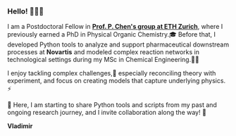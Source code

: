 ### Hello! 👋👋👋

I am a Postdoctoral Fellow in **[Prof. P. Chen's group at ETH Zurich](https://chen.ethz.ch)**, where I previously earned a PhD in Physical Organic Chemistry.🎓 Before that, I developed Python tools to analyze and support pharmaceutical downstream processes at **Novartis** and modeled complex reaction networks in technological settings during my MSc in Chemical Engineering.🧑‍🔬

I enjoy tackling complex challenges,🤔 especially reconciling theory with experiment, and focus on creating models that capture underlying physics. ⚡ 

🚀 Here, I am starting to share Python tools and scripts from my past and ongoing research journey, and I invite collaboration along the way! 🤝

**Vladimir** 
